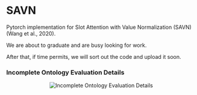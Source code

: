 # SAVN
Pytorch implementation for Slot Attention with Value Normalization (SAVN)(Wang et al., 2020). 

We are about to graduate and are busy looking for work.

After that, if time permits, we will sort out the code and upload it soon.

### Incomplete Ontology Evaluation Details

<div align=center>
  <img src="https://github.com/wyxlzsq/savn/blob/master/.metas/ioed.png" alt="Incomplete Ontology Evaluation Details"/>
</div>
